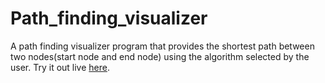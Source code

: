 # Path_finding_visualizer

A path finding visualizer program that provides the shortest path between two nodes(start node and end node) using the algorithm selected by the user.
Try it out live [here](https://sapphirepegasus.github.io/pfv.html).
